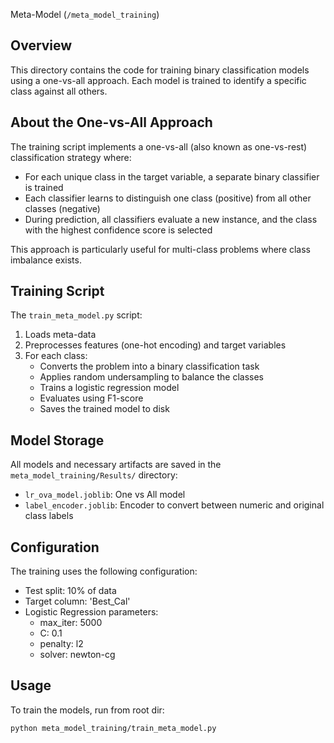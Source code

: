 Meta-Model (`/meta_model_training`)
## Overview

This directory contains the code for training binary classification models using a one-vs-all approach. Each model is trained to identify a specific class against all others.

## About the One-vs-All Approach

The training script implements a one-vs-all (also known as one-vs-rest) classification strategy where:
- For each unique class in the target variable, a separate binary classifier is trained
- Each classifier learns to distinguish one class (positive) from all other classes (negative)
- During prediction, all classifiers evaluate a new instance, and the class with the highest confidence score is selected

This approach is particularly useful for multi-class problems where class imbalance exists.

## Training Script

The `train_meta_model.py` script:
1. Loads meta-data
2. Preprocesses features (one-hot encoding) and target variables
3. For each class:
   - Converts the problem into a binary classification task
   - Applies random undersampling to balance the classes
   - Trains a logistic regression model
   - Evaluates using F1-score
   - Saves the trained model to disk

## Model Storage

All models and necessary artifacts are saved in the `meta_model_training/Results/` directory:
- `lr_ova_model.joblib`: One vs All model
- `label_encoder.joblib`: Encoder to convert between numeric and original class labels

## Configuration

The training uses the following configuration:
- Test split: 10% of data
- Target column: 'Best_Cal'
- Logistic Regression parameters:
  - max_iter: 5000
  - C: 0.1
  - penalty: l2
  - solver: newton-cg

## Usage

To train the models, run from root dir:
```bash
python meta_model_training/train_meta_model.py
```